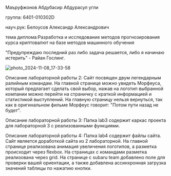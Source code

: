 Маъруфжонов Абдубасир Абдурасул угли

группа: 6401-010302D

науч.рук: Белоусов Александр Александрович 

тема диплома:Разработка и исследование методов прогнозирования курса криптовалют на базе методов машинного обучения

"Предупреждаю последний раз либо задача решается, либо я начинаю истерить" - Райан Гослинг.

![photo_2024-11-08_17-33-58](https://github.com/user-attachments/assets/4050e655-139f-4293-85fb-8d91cb5fee38)

Описание лабораторной работы 2: Сайт посвящен двум легендарным ралийным командам. На главной странице можно увидеть Морфеуса, который предлагает сделать свой выбор, нажав на логотип выбранной компании можно перейти на страничку с краткой информацией и статистикой выступлений.  На главную страницу нельзя вернуться, так как в оригинальном фильме Морфеус говорит: "Потом пути назад не будет".

Описание лабораторной работы 3: Папка lab3 содержит каркас проекта для лабораторной 3 с реализованными функциями.

Описание лабораторной работы 4: Папка lab4 содержит файлы сайта. Сайт является доработкой сайта из 2 лабораторной. На главной странице реализована анимация увеличения логотипов, а разметка происходит через flexbox. На страницах с командами разметка реализована через grid. На странице с subaru team добавлено поле для проверки вашей ориентации, а также добавлена ассинхронная загрузка значений таблицы по нажатию кнопки.
